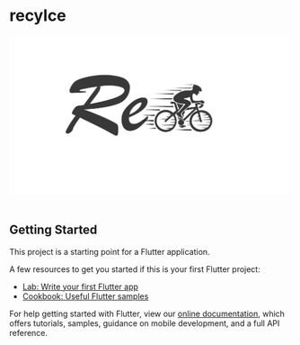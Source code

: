 # recylce

 <img src="Image/1.png" alt="icon" class="center">

 <div class="row">
  <img src="2.png" alt="">
  <img src="3.png" alt="">
  <img src="4.png" alt="">
  <img src="5.png" alt="">

</div>

## Getting Started

This project is a starting point for a Flutter application.

A few resources to get you started if this is your first Flutter project:

- [Lab: Write your first Flutter app](https://flutter.dev/docs/get-started/codelab)
- [Cookbook: Useful Flutter samples](https://flutter.dev/docs/cookbook)

For help getting started with Flutter, view our
[online documentation](https://flutter.dev/docs), which offers tutorials,
samples, guidance on mobile development, and a full API reference.
